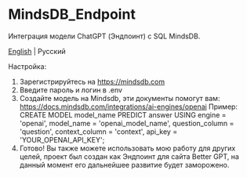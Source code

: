 # MindsDB_Endpoint
Интеграция модели ChatGPT (Эндпоинт) с SQL MindsDB.

[English](README.md) | Русский 

Настройка:

1. Зарегистрируйтесь на https://mindsdb.com
2. Введите пароль и логин в .env
3. Создайте модель на Mindsdb, эти документы помогут вам: https://docs.mindsdb.com/integrations/ai-engines/openai 
Пример: 
CREATE MODEL model_name 
PREDICT answer 
USING engine = 'openai', 
model_name = 'openai_model_name', 
question_column = 'question', 
context_column = 'context', 
api_key = 'YOUR_OPENAI_API_KEY';
4. Готово! Вы также можете использовать мою работу для других целей, проект был создан как Эндпоинт для сайта Better GPT, на данный момент его дальнейшее развитие будет заморожено.
